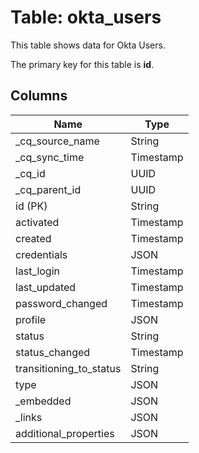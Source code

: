 # Table: okta_users

This table shows data for Okta Users.

The primary key for this table is **id**.

## Columns

| Name          | Type          |
| ------------- | ------------- |
|_cq_source_name|String|
|_cq_sync_time|Timestamp|
|_cq_id|UUID|
|_cq_parent_id|UUID|
|id (PK)|String|
|activated|Timestamp|
|created|Timestamp|
|credentials|JSON|
|last_login|Timestamp|
|last_updated|Timestamp|
|password_changed|Timestamp|
|profile|JSON|
|status|String|
|status_changed|Timestamp|
|transitioning_to_status|String|
|type|JSON|
|_embedded|JSON|
|_links|JSON|
|additional_properties|JSON|